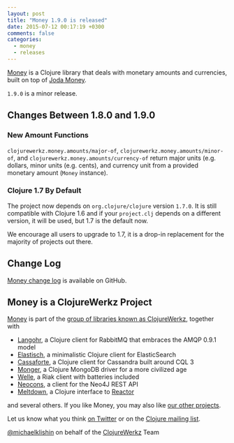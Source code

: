 ```yaml
---
layout: post
title: "Money 1.9.0 is released"
date: 2015-07-12 00:17:19 +0300
comments: false
categories:
  - money
  - releases
---
```


[Money](https://github.com/clojurewerkz/money) is a Clojure library that deals with monetary amounts
and currencies, built on top of [Joda Money](http://joda-money.sourceforge.net/).

`1.9.0` is a minor release.


## Changes Between 1.8.0 and 1.9.0

### New Amount Functions

`clojurewerkz.money.amounts/major-of`, `clojurewerkz.money.amounts/minor-of`,
and `clojurewerkz.money.amounts/currency-of` return major units (e.g. dollars,
minor units (e.g. cents), and currency unit from a provided monetary amount
(`Money` instance).

### Clojure 1.7 By Default

The project now depends on `org.clojure/clojure` version `1.7.0`. It is
still compatible with Clojure 1.6 and if your `project.clj` depends on
a different version, it will be used, but 1.7 is the default now.

We encourage all users to upgrade to 1.7, it is a drop-in replacement
for the majority of projects out there.



## Change Log

[Money change log](https://github.com/clojurewerkz/money/blob/master/ChangeLog.md) is available on GitHub.



## Money is a ClojureWerkz Project

[Money](https://github.com/clojurewerkz/money) is part of the [group of libraries known as ClojureWerkz](http://clojurewerkz.org), together with

 * [Langohr](http://clojurerabbitmq.info), a Clojure client for RabbitMQ that embraces the AMQP 0.9.1 model
 * [Elastisch](http://clojureelasticsearch.info), a minimalistic Clojure client for ElasticSearch
 * [Cassaforte](http://clojurecassandra.info), a Clojure client for Cassandra built around CQL 3 
 * [Monger](http://clojuremongodb.info), a Clojure MongoDB driver for a more civilized age
 * [Welle](http://clojureriak.info), a Riak client with batteries included
 * [Neocons](http://clojureneo4j.info), a client for the Neo4J REST API
 * [Meltdown](http://github.com/clojurewerkz/meltdown), a Clojure interface to [Reactor](http://projectreactor.io/)

and several others. If you like Money, you may also like [our other projects](http://clojurewerkz.org).

Let us know what you think [on Twitter](http://twitter.com/clojurewerkz) or on the [Clojure mailing list](https://groups.google.com/group/clojure).




[@michaelklishin](http://twitter.com/michaelklishin) on behalf of the [ClojureWerkz](http://clojurewerkz.org) Team
